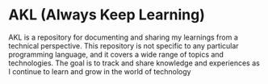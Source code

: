 # AKL (Always Keep Learning)

AKL is a repository for documenting and sharing my learnings from a technical perspective. This repository is not specific to any particular programming language, and it covers a wide range of topics and technologies. The goal is to track and share knowledge and experiences as I continue to learn and grow in the world of technology
